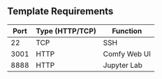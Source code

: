 ## Template Requirements

| Port | Type (HTTP/TCP) | Function     |
|------|-----------------|--------------|
| 22   | TCP             | SSH          |
| 3001 | HTTP            | Comfy Web UI |
| 8888 | HTTP            | Jupyter Lab  |
